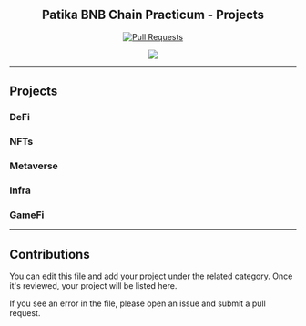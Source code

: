<h2 align="center">Patika BNB Chain Practicum - Projects</h2>

<p align="center">
  <a href="https://github.com/ConsenSys-Academy/Blockchain-Developer-Bootcamp/pulls">
    <img src="https://img.shields.io/badge/PRs-welcome-brightgreen.svg?longCache=true" alt="Pull Requests">
  </a>
</p>

<p align="center">
  <a href="https://twitter.com/ConsenSysAcad" target="_blank">
    <img src="https://img.shields.io/twitter/follow/ConsenSysAcad.svg?logo=twitter">
  </a>
</p>

---

## Projects

### DeFi

### NFTs

### Metaverse

### Infra

### GameFi

---

## Contributions

You can edit this file and add your project under the related category. Once it's reviewed, your project will be listed here.

If you see an error in the file, please open an issue and submit a pull request.
